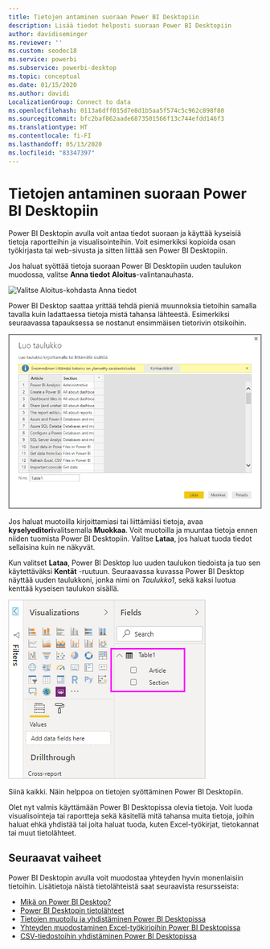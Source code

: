 ```yaml
---
title: Tietojen antaminen suoraan Power BI Desktopiin
description: Lisää tiedot helposti suoraan Power BI Desktopiin
author: davidiseminger
ms.reviewer: ''
ms.custom: seodec18
ms.service: powerbi
ms.subservice: powerbi-desktop
ms.topic: conceptual
ms.date: 01/15/2020
ms.author: davidi
LocalizationGroup: Connect to data
ms.openlocfilehash: 0113a6dff015d7e8d1b5aa5f574c5c962c898f80
ms.sourcegitcommit: bfc2baf862aade6873501566f13c744efdd146f3
ms.translationtype: HT
ms.contentlocale: fi-FI
ms.lasthandoff: 05/13/2020
ms.locfileid: "83347397"
---
```

# <a name="enter-data-directly-into-power-bi-desktop"></a>Tietojen antaminen suoraan Power BI Desktopiin

Power BI Desktopin avulla voit antaa tiedot suoraan ja käyttää kyseisiä tietoja raportteihin ja visualisointeihin. Voit esimerkiksi kopioida osan työkirjasta tai web-sivusta ja sitten liittää sen Power BI Desktopiin.

Jos haluat syöttää tietoja suoraan Power BI Desktopiin uuden taulukon muodossa, valitse **Anna tiedot** **Aloitus**-valintanauhasta.

![Valitse Aloitus-kohdasta Anna tiedot](media/desktop-enter-data-directly-into-desktop/enter-data-directly_1.png)

Power BI Desktop saattaa yrittää tehdä pieniä muunnoksia tietoihin samalla tavalla kuin ladattaessa tietoja mistä tahansa lähteestä. Esimerkiksi seuraavassa tapauksessa se nostanut ensimmäisen tietorivin otsikoihin.

![Tiedot ensimmäisellä rivillä sarakkeen otsikkoina](media/desktop-enter-data-directly-into-desktop/enter-data-directly_2.png)

Jos haluat muotoilla kirjoittamiasi tai liittämiäsi tietoja, avaa **kyselyeditori**valitsemalla **Muokkaa**. Voit muotoilla ja muuntaa tietoja ennen niiden tuomista Power BI Desktopiin. Valitse **Lataa**, jos haluat tuoda tiedot sellaisina kuin ne näkyvät.

Kun valitset **Lataa**, Power BI Desktop luo uuden taulukon tiedoista ja tuo sen käytettäväksi **Kentät** -ruutuun. Seuraavassa kuvassa Power BI Desktop näyttää uuden taulukkoni, jonka nimi on *Taulukko1*, sekä kaksi luotua kenttää kyseisen taulukon sisällä.

![Power BI Desktopiin ladatut kentät](media/desktop-enter-data-directly-into-desktop/enter-data-directly_3.png)

Siinä kaikki. Näin helppoa on tietojen syöttäminen Power BI Desktopiin.

Olet nyt valmis käyttämään Power BI Desktopissa olevia tietoja. Voit luoda visualisointeja tai raportteja sekä käsitellä mitä tahansa muita tietoja, joihin haluat ehkä yhdistää tai joita haluat tuoda, kuten Excel-työkirjat, tietokannat tai muut tietolähteet.

## <a name="next-steps"></a>Seuraavat vaiheet

Power BI Desktopin avulla voit muodostaa yhteyden hyvin monenlaisiin tietoihin. Lisätietoja näistä tietolähteistä saat seuraavista resursseista:

* [Mikä on Power BI Desktop?](../fundamentals/desktop-what-is-desktop.md)
* [Power BI Desktopin tietolähteet](desktop-data-sources.md)
* [Tietojen muotoilu ja yhdistäminen Power BI Desktopissa](desktop-shape-and-combine-data.md)
* [Yhteyden muodostaminen Excel-työkirjoihin Power BI Desktopissa](desktop-connect-excel.md)
* [CSV-tiedostoihin yhdistäminen Power BI Desktopissa](desktop-connect-csv.md)
